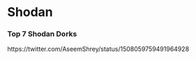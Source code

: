 <h1>Shodan</h1>

<h3>Top 7 Shodan Dorks</h3> https://twitter.com/AseemShrey/status/1508059759491964928
